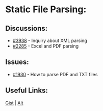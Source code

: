 [gist]:https://gist.github.com/anonhostpi/97d4bb3e9535c92b8173fae704b76264#file-_topics-0012-fs-0002-parsers-md
[source]:https://github.com/anonhostpi/AUTOGPT.TRACKERS/blob/main/TOPICS/0012.FS/0002.PARSERS/PARSERS.md
# Static File Parsing:
## Discussions:
- [#3938][3938] - Inquiry about XML parsing
- [#2285][2285] - Excel and PDF parsing

## Issues:
- [#1930][1930] - How to parse PDF and TXT files

## Useful Links:
[Gist][gist] | [Alt][source]

[1930]:https://github.com/Significant-Gravitas/Auto-GPT/issues/1930
[2285]:https://github.com/Significant-Gravitas/Auto-GPT/discussions/2285
[3938]:https://github.com/Significant-Gravitas/Auto-GPT/discussions/3938